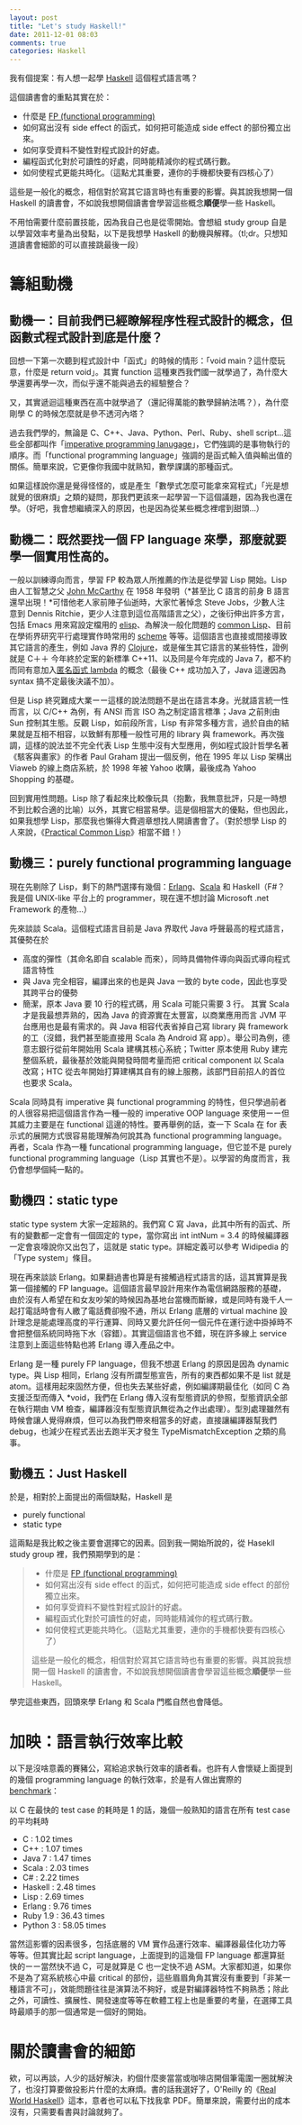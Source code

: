 ```yaml
---
layout: post
title: "Let's study Haskell!"
date: 2011-12-01 08:03
comments: true
categories: Haskell
---
```


我有個提案：有人想一起學 [Haskell](http://en.wikipedia.org/wiki/Haskell_%28programming_language%29) 這個程式語言嗎？

這個讀書會的重點其實在於：

- 什麼是 [FP (functional programming)](http://en.wikipedia.org/wiki/Functional_programming)
- 如何寫出沒有 side effect 的函式，如何把可能造成 side effect 的部份獨立出來。
- 如何享受資料不變性對程式設計的好處。
- 編程函式化對於可讀性的好處，同時能精減你的程式碼行數。
- 如何使程式更能共時化。（這點尤其重要，連你的手機都快要有四核心了）

這些是一般化的概念，相信對於寫其它語言時也有重要的影響。與其說我想開一個 Haskell 的讀書會，不如說我想開個讀書會學習這些概念**順便**學一些 Haskell。

不用怕需要什麼前置技能，因為我自己也是從零開始。會想組 study group 自是以學習效率考量為出發點，以下是我想學 Haskell 的動機與解釋。（tl;dr。只想知道讀書會細節的可以直接跳最後一段）

# 籌組動機 #

## 動機一：目前我們已經瞭解程序性程式設計的概念，但函數式程式設計到底是什麼？ ##

回想一下第一次聽到程式設計中「函式」的時候的情形：「void main？這什麼玩意，什麼是 return void」。其實 function 這種東西我們國一就學過了，為什麼大學還要再學一次，而似乎還不能與過去的經驗整合？

又，其實遞迴這種東西在高中就學過了（還記得萬能的數學歸納法嗎？），為什麼剛學 C 的時候怎麼就是參不透河內塔？

過去我們學的，無論是 C、C++、Java、Python、Perl、Ruby、shell script…這些全部都叫作「[imperative programming lanugage](http://en.wikipedia.org/wiki/Imperative_programming)」，它們強調的是事物執行的順序。而「functional programming language」強調的是函式輸入值與輸出值的關係。簡單來說，它更像你我國中就熟知，數學課講的那種函式。

如果這樣說你還是覺得怪怪的，或是產生「數學式怎麼可能拿來寫程式」「光是想就覺的很麻煩」之類的疑問，那我們更該來一起學習一下這個議題，因為我也還在學。（好吧，我會想繼續深入的原因，也是因為從某些概念裡嚐到甜頭…）

## 動機二：既然要找一個 FP language 來學，那麼就要學一個實用性高的。 ##

一般以訓練導向而言，學習 FP 較為眾人所推薦的作法是從學習 Lisp 開始。Lisp 由人工智慧之父 [John McCarthy](http://en.wikipedia.org/wiki/John_McCarthy_%28computer_scientist%29) 在 1958 年發明（*甚至比 C 語言的前身 B 語言還早出現！*可惜他老人家前陣子仙逝時，大家忙著悼念 Steve Jobs，少數人注意到 Dennis Ritchie，更少人注意到這位高階語言之父），之後衍伸出許多方言，包括 Emacs 用來寫設定檔用的 [elisp](http://en.wikipedia.org/wiki/Emacs_Lisp)、為解決一般化問題的 [common Lisp](http://en.wikipedia.org/wiki/Common_lisp)、目前在學術界研究平行處理實作時常用的 [scheme](http://en.wikipedia.org/wiki/Scheme_%28programming_language%29) 等等。這個語言也直接或間接導致其它語言的產生，例如 Java 界的 [Clojure](http://en.wikipedia.org/wiki/Clojure)，或是催生其它語言的某些特性，證例就是 C＋＋ 今年終於定案的新標準 C++11、以及同是今年完成的 Java 7，都不約而同有意加入[匿名函式 lambda](http://en.wikipedia.org/wiki/Lambda_%28programming%29) 的概念（最後 C++ 成功加入了，Java 這邊因為 syntax 搞不定最後決議不加）。

但是 Lisp 終究難成大業ーー這樣的說法問題不是出在語言本身。光就語言統一性而言，以 C/C++ 為例，有 ANSI 而言 ISO 為之制定語言標準；Java 之前則由 Sun 控制其生態。反觀 Lisp，如前段所言，Lisp 有非常多種方言，過於自由的結果就是互相不相容，以致鮮有那種一般性可用的 library 與 framework。再次強調，這樣的說法並不完全代表 Lisp 生態中沒有大型應用，例如程式設計哲學名著《駭客與畫家》的作者 Paul Graham 提出一個反例，他在 1995 年以 Lisp 架構出 Viaweb 的線上商店系統，於 1998 年被 Yahoo 收購，最後成為 Yahoo Shopping 的基礎。

回到實用性問題。Lisp 除了看起來比較像玩具（抱歉，我無意批評，只是一時想不到比較合適的比喻）以外，其實它相當易學。這是個相當大的優點，但也因此，如果我想學 Lisp，那麼我也懶得大費週章想找人開讀書會了。（對於想學 Lisp 的人來說，《[Practical Common Lisp](http://www.gigamonkeys.com/book/)》相當不錯！）

## 動機三：purely functional programming language ##

現在先剔除了 Lisp，剩下的熱門選擇有幾個：[Erlang](http://en.wikipedia.org/wiki/Erlang_%28programming_language%29)、[Scala](http://en.wikipedia.org/wiki/Scala_%28programming_language%29) 和 Haskell（F#？我是個 UNIX-like 平台上的 programmer，現在還不想討論 Microsoft .net Framework 的產物…）

先來談談 Scala。這個程式語言目前是 Java 界取代 Java 呼聲最高的程式語言，其優勢在於
- 高度的彈性（其命名即自 scalable 而來），同時具備物件導向與函式導向程式語言特性
- 與 Java 完全相容，編譯出來的也是與 Java 一致的 byte code，因此也享受其跨平台的優勢
- 簡潔，原本 Java 要 10 行的程式碼，用 Scala 可能只需要 3 行。
其實 Scala 才是我最想弄熟的，因為 Java 的資源實在太豐富，以商業應用而言 JVM 平台應用也是最有需求的。與 Java 相容代表省掉自己寫 library 與 framework 的工（沒錯，我們甚至能直接用 Scala 為 Android 寫 app）。舉公司為例，德意志銀行從前年開始用 Scala 建構其核心系統；Twitter 原本使用 Ruby 建完整個系統，最後基於效能與開發時間考量而把 critical component 以 Scala 改寫；HTC 從去年開始打算建構其自有的線上服務，該部門目前招人的首位也要求 Scala。

Scala 同時具有 imperative 與 functional programming 的特性，但只學過前者的人很容易把這個語言作為一種一般的 imperative OOP language 來使用ーー但其威力主要是在 functional 這邊的特性。要再舉例的話，查一下 Scala 在 for 表示式的展開方式很容易能理解為何說其為 functional programming language。再者，Scala 作為一種 funcational programming language，但它並不是 purely functional programming language（Lisp 其實也不是）。以學習的角度而言，我仍會想學個純一點的。

## 動機四：static type ##

static type system 大家一定超熟的。我們寫 C 寫 Java，此其中所有的函式、所有的變數都一定會有一個固定的 type，當你寫出 int intNum = 3.4 的時候編譯器一定會哀嚎說你又出包了，這就是 static type。詳細定義可以參考 Widipedia 的「Type system」條目。

現在再來談談 Erlang。如果翻過書也算是有接觸過程式語言的話，這其實算是我第一個接觸的 FP language。這個語言最早設計用來作為電信網路服務的基礎，由於沒有人希望在和女友吵架的時候因為基地台當機而斷線，或是同時有幾千人一起打電話時會有人繳了電話費卻撥不通，所以 Erlang 底層的 virtual machine 設計理念是能處理高度的平行運算、同時又要允許任何一個元件在運行途中掛掉時不會把整個系統同時拖下水（容錯）。其實這個語言也不錯，現在許多線上 service 注意到上面這些特點也將 Erlang 導入產品之中。

Erlang 是一種 purely FP language，但我不想選 Erlang 的原因是因為 dynamic type。與 Lisp 相同，Erlang 沒有所謂型態宣告，所有的東西都如果不是 list 就是 atom。這樣用起來固然方便，但也失去某些好處，例如編譯期最佳化（如同 C 為支援泛型而傳入 *void，我們在 Erlang 傳入沒有型態資訊的參照，型態資訊全部在執行期由 VM 檢查，編譯器沒有型態資訊無從為之作出處理）。型別處理雖然有時候會讓人覺得麻煩，但可以為我們帶來相當多的好處，直接讓編譯器幫我們 debug，也減少在程式丟出去跑半天才發生 TypeMismatchException 之類的鳥事。

## 動機五：Just Haskell ##

於是，相對於上面提出的兩個缺點，Haskell 是

- purely functional
- static type

這兩點是我比較之後主要會選擇它的因素。回到我一開始所說的，從 Hasekll study group 裡，我們預期學到的是：

> - 什麼是 [FP (functional programming)](http://en.wikipedia.org/wiki/Functional_programming)
> - 如何寫出沒有 side effect 的函式，如何把可能造成 side effect 的部份獨立出來。
> - 如何享受資料不變性對程式設計的好處。
> - 編程函式化對於可讀性的好處，同時能精減你的程式碼行數。
> - 如何使程式更能共時化。（這點尤其重要，連你的手機都快要有四核心了）
> 
> 這些是一般化的概念，相信對於寫其它語言時也有重要的影響。與其說我想開一個 Haskell 的讀書會，不如說我想開個讀書會學習這些概念**順便**學一些 Haskell。

學完這些東西，回頭來學 Erlang 和 Scala 門檻自然也會降低。

# 加映：語言執行效率比較 #

以下是沒啥意義的賽豬公，寫給追求執行效率的讀者看。也許有人會懷疑上面提到的幾個 programming language 的執行效率，於是有人做出實際的 [benchmark](http://shootout.alioth.debian.org/u32/which-programming-languages-are-fastest.php)：

以 C 在最快的 test case 的耗時是 1 的話，幾個一般熟知的語言在所有 test case 的平均耗時

- C : 1.02 times
- C++ : 1.07 times
- Java 7 : 1.47 times
- Scala : 2.03 times
- C# : 2.22 times
- Haskell : 2.48 times
- Lisp : 2.69 times
- Erlang : 9.76 times
- Ruby 1.9 : 36.43 times
- Python 3 : 58.05 times

當然這影響的因素很多，包括底層的 VM 實作品運行效率、編譯器最佳化功力等等等。但其實比起 script language，上面提到的這幾個 FP language 都還算挺快的ーー當然快不過 C，可是就算是 C 也一定快不過 ASM。大家都知道，如果你不是為了寫系統核心中最 critical 的部份，這些眉眉角角其實沒有重要到「非某一種語言不可」，效能問題往往是演算法不夠好，或是對編譯器特性不夠熟悉；除此之外，可讀性、擴展性、開發速度等等在軟體工程上也是重要的考量，在選擇工具時最順手的那一個通常是一個好的開始。


# 關於讀書會的細節 #

欸，可以再談，人少的話好解決，約個什麼麥當當或咖啡店開個筆電圍一圈就解決了，也沒打算要做投影片什麼的太麻煩。書的話我選好了，O'Reilly 的《[Real World Haskell](http://book.realworldhaskell.org/read/)》這本，意者也可以私下找我拿 PDF。簡單來說，需要付出的成本沒有，只需要看書與討論就夠了。
